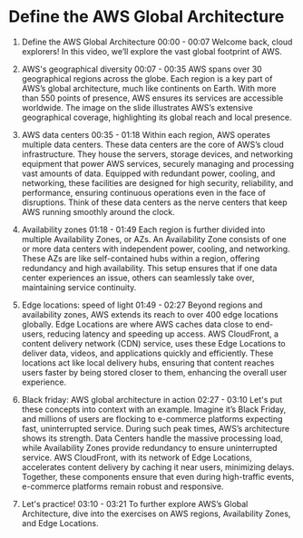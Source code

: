 # Define the AWS Global Architecture

1. Define the AWS Global Architecture
00:00 - 00:07
Welcome back, cloud explorers! In this video, we’ll explore the vast global footprint of AWS.

2. AWS's geographical diversity
00:07 - 00:35
AWS spans over 30 geographical regions across the globe. Each region is a key part of AWS’s global architecture, much like continents on Earth. With more than 550 points of presence, AWS ensures its services are accessible worldwide. The image on the slide illustrates AWS’s extensive geographical coverage, highlighting its global reach and local presence.

3. AWS data centers
00:35 - 01:18
Within each region, AWS operates multiple data centers. These data centers are the core of AWS’s cloud infrastructure. They house the servers, storage devices, and networking equipment that power AWS services, securely managing and processing vast amounts of data. Equipped with redundant power, cooling, and networking, these facilities are designed for high security, reliability, and performance, ensuring continuous operations even in the face of disruptions. Think of these data centers as the nerve centers that keep AWS running smoothly around the clock.

4. Availability zones
01:18 - 01:49
Each region is further divided into multiple Availability Zones, or AZs. An Availability Zone consists of one or more data centers with independent power, cooling, and networking. These AZs are like self-contained hubs within a region, offering redundancy and high availability. This setup ensures that if one data center experiences an issue, others can seamlessly take over, maintaining service continuity.

5. Edge locations: speed of light
01:49 - 02:27
Beyond regions and availability zones, AWS extends its reach to over 400 edge locations globally. Edge Locations are where AWS caches data close to end-users, reducing latency and speeding up access. AWS CloudFront, a content delivery network (CDN) service, uses these Edge Locations to deliver data, videos, and applications quickly and efficiently. These locations act like local delivery hubs, ensuring that content reaches users faster by being stored closer to them, enhancing the overall user experience.

6. Black friday: AWS global architecture in action
02:27 - 03:10
Let's put these concepts into context with an example. Imagine it’s Black Friday, and millions of users are flocking to e-commerce platforms expecting fast, uninterrupted service. During such peak times, AWS’s architecture shows its strength. Data Centers handle the massive processing load, while Availability Zones provide redundancy to ensure uninterrupted service. AWS CloudFront, with its network of Edge Locations, accelerates content delivery by caching it near users, minimizing delays. Together, these components ensure that even during high-traffic events, e-commerce platforms remain robust and responsive.

7. Let's practice!
03:10 - 03:21
To further explore AWS’s Global Architecture, dive into the exercises on AWS regions, Availability Zones, and Edge Locations.